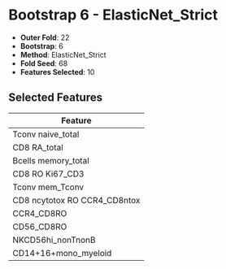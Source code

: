 # Bootstrap 6 - ElasticNet_Strict

- **Outer Fold**: 22
- **Bootstrap**: 6
- **Method**: ElasticNet_Strict
- **Fold Seed**: 68
- **Features Selected**: 10

## Selected Features

| Feature |
|---------|
| Tconv naive_total |
| CD8 RA_total |
| Bcells memory_total |
| CD8  RO Ki67_CD3 |
| Tconv mem_Tconv |
| CD8 ncytotox RO CCR4_CD8ntox |
| CCR4_CD8RO |
| CD56_CD8RO |
| NKCD56hi_nonTnonB |
| CD14+16+mono_myeloid |
